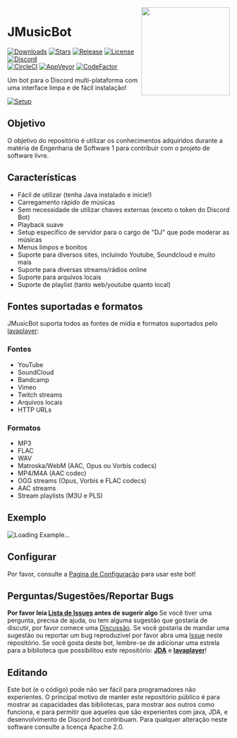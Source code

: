 <img align="right" src="https://i.imgur.com/zrE80HY.png" height="200" width="200">

# JMusicBot

[![Downloads](https://img.shields.io/github/downloads/jagrosh/MusicBot/total.svg)](https://github.com/jagrosh/MusicBot/releases/latest)
[![Stars](https://img.shields.io/github/stars/jagrosh/MusicBot.svg)](https://github.com/jagrosh/MusicBot/stargazers)
[![Release](https://img.shields.io/github/release/jagrosh/MusicBot.svg)](https://github.com/jagrosh/MusicBot/releases/latest)
[![License](https://img.shields.io/github/license/jagrosh/MusicBot.svg)](https://github.com/jagrosh/MusicBot/blob/master/LICENSE)
[![Discord](https://discordapp.com/api/guilds/147698382092238848/widget.png)](https://discord.gg/0p9LSGoRLu6Pet0k)<br>
[![CircleCI](https://img.shields.io/circleci/project/github/jagrosh/MusicBot/master.svg)](https://circleci.com/gh/jagrosh/MusicBot)
[![AppVeyor](https://ci.appveyor.com/api/projects/status/gdu6nyte5psj6xfk/branch/master?svg=true)](https://ci.appveyor.com/project/jagrosh/musicbot/branch/master)
[![CodeFactor](https://www.codefactor.io/repository/github/jagrosh/musicbot/badge)](https://www.codefactor.io/repository/github/jagrosh/musicbot)

Um bot para o Discord multi-plataforma com uma interface limpa e de fácil instalação!

[![Setup](http://i.imgur.com/VvXYp5j.png)](https://jmusicbot.com/setup)

## Objetivo

O objetivo do repositório é utilizar os conhecimentos adquiridos durante a matéria de Engenharia de Software 1 para contribuir com o projeto de software livre.

## Características
  * Fácil de utilizar (tenha Java instalado e inicie!)
  * Carregamento rápido de músicas
  * Sem necessidade de utilizar chaves externas (exceto o token do Discord Bot)
  * Playback suave
  * Setup específico de servidor para o cargo de "DJ" que pode moderar as músicas
  * Menus limpos e bonitos
  * Suporte para diversos sites, incluindo Youtube, Soundcloud e muito mais
  * Suporte para diversas streams/rádios online
  * Suporte para arquivos locais
  * Suporte de playlist (tanto web/youtube quanto local)

## Fontes suportadas e formatos
JMusicBot suporta todos as fontes de midia e formatos suportados pelo [lavaplayer](https://github.com/sedmelluq/lavaplayer#supported-formats):
### Fontes
  * YouTube
  * SoundCloud
  * Bandcamp
  * Vimeo
  * Twitch streams
  * Arquivos locais
  * HTTP URLs
### Formatos
  * MP3
  * FLAC
  * WAV
  * Matroska/WebM (AAC, Opus ou Vorbis codecs)
  * MP4/M4A (AAC codec)
  * OGG streams (Opus, Vorbis e FLAC codecs)
  * AAC streams
  * Stream playlists (M3U e PLS)

## Exemplo
![Loading Example...](https://i.imgur.com/kVtTKvS.gif)

## Configurar
Por favor, consulte a [Pagina de Configuração](https://jmusicbot.com/setup) para usar este bot!

## Perguntas/Sugestões/Reportar Bugs
**Por favor leia [Lista de Issues](https://github.com/jagrosh/MusicBot/issues) antes de sugerir algo**
 Se você tiver uma pergunta, precisa de ajuda, ou tem  alguma sugestão que gostaria de discutir, por favor comece uma [Discussão](https://github.com/jagrosh/MusicBot/discussions). Se você gostaria de mandar uma sugestão ou reportar um bug reproduzivel por favor abra uma [Issue](https://github.com/jagrosh/MusicBot/issues) neste repositório. Se você gosta deste bot, lembre-se de adicionar uma estrela para a biblioteca que possibilitou este repositório: [**JDA**](https://github.com/DV8FromTheWorld/JDA) e [**lavaplayer**](https://github.com/sedmelluq/lavaplayer)!

## Editando
Este bot (e o código) pode não ser fácil para programadores não experientes. O principal motivo de manter este repositório público é para mostrar as capacidades das bibliotecas, para mostrar aos outros como funciona, e para permitir que aqueles que são experientes com java, JDA, e desenvolvimento de Discord bot contribuam. Para qualquer alteração neste software consulte a licença Apache 2.0.

